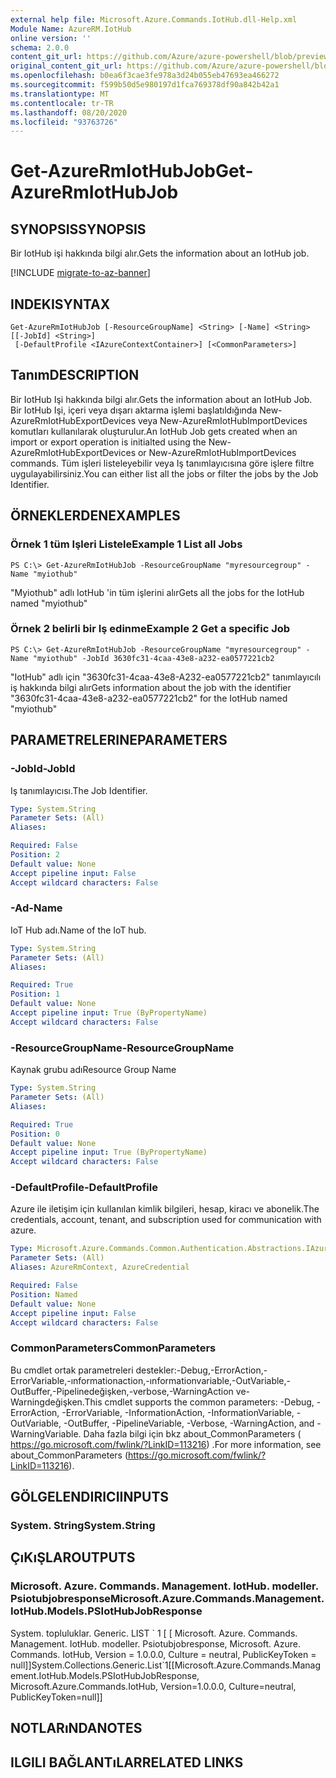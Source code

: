 ```yaml
---
external help file: Microsoft.Azure.Commands.IotHub.dll-Help.xml
Module Name: AzureRM.IotHub
online version: ''
schema: 2.0.0
content_git_url: https://github.com/Azure/azure-powershell/blob/preview/src/ResourceManager/IotHub/Commands.IotHub/help/Get-AzureRmIotHubJob.md
original_content_git_url: https://github.com/Azure/azure-powershell/blob/preview/src/ResourceManager/IotHub/Commands.IotHub/help/Get-AzureRmIotHubJob.md
ms.openlocfilehash: b0ea6f3cae3fe978a3d24b055eb47693ea466272
ms.sourcegitcommit: f599b50d5e980197d1fca769378df90a842b42a1
ms.translationtype: MT
ms.contentlocale: tr-TR
ms.lasthandoff: 08/20/2020
ms.locfileid: "93763726"
---
```

# <span data-ttu-id="2e09d-101">Get-AzureRmIotHubJob</span><span class="sxs-lookup"><span data-stu-id="2e09d-101">Get-AzureRmIotHubJob</span></span>

## <span data-ttu-id="2e09d-102">SYNOPSIS</span><span class="sxs-lookup"><span data-stu-id="2e09d-102">SYNOPSIS</span></span>
<span data-ttu-id="2e09d-103">Bir IotHub işi hakkında bilgi alır.</span><span class="sxs-lookup"><span data-stu-id="2e09d-103">Gets the information about an IotHub job.</span></span>

[!INCLUDE [migrate-to-az-banner](../../includes/migrate-to-az-banner.md)]

## <span data-ttu-id="2e09d-104">INDEKI</span><span class="sxs-lookup"><span data-stu-id="2e09d-104">SYNTAX</span></span>

```
Get-AzureRmIotHubJob [-ResourceGroupName] <String> [-Name] <String> [[-JobId] <String>]
 [-DefaultProfile <IAzureContextContainer>] [<CommonParameters>]
```

## <span data-ttu-id="2e09d-105">Tanım</span><span class="sxs-lookup"><span data-stu-id="2e09d-105">DESCRIPTION</span></span>
<span data-ttu-id="2e09d-106">Bir IotHub Işi hakkında bilgi alır.</span><span class="sxs-lookup"><span data-stu-id="2e09d-106">Gets the information about an IotHub Job.</span></span>
<span data-ttu-id="2e09d-107">Bir IotHub Işi, içeri veya dışarı aktarma işlemi başlatıldığında New-AzureRmIotHubExportDevices veya New-AzureRmIotHubImportDevices komutları kullanılarak oluşturulur.</span><span class="sxs-lookup"><span data-stu-id="2e09d-107">An IotHub Job gets created when an import or export operation is initialted using the New-AzureRmIotHubExportDevices or New-AzureRmIotHubImportDevices commands.</span></span>
<span data-ttu-id="2e09d-108">Tüm işleri listeleyebilir veya Iş tanımlayıcısına göre işlere filtre uygulayabilirsiniz.</span><span class="sxs-lookup"><span data-stu-id="2e09d-108">You can either list all the jobs or filter the jobs by the Job Identifier.</span></span>

## <span data-ttu-id="2e09d-109">ÖRNEKLERDEN</span><span class="sxs-lookup"><span data-stu-id="2e09d-109">EXAMPLES</span></span>

### <span data-ttu-id="2e09d-110">Örnek 1 tüm Işleri Listele</span><span class="sxs-lookup"><span data-stu-id="2e09d-110">Example 1 List all Jobs</span></span>
```
PS C:\> Get-AzureRmIotHubJob -ResourceGroupName "myresourcegroup" -Name "myiothub"
```

<span data-ttu-id="2e09d-111">"Myiothub" adlı IotHub 'in tüm işlerini alır</span><span class="sxs-lookup"><span data-stu-id="2e09d-111">Gets all the jobs for the IotHub named "myiothub"</span></span>

### <span data-ttu-id="2e09d-112">Örnek 2 belirli bir Iş edinme</span><span class="sxs-lookup"><span data-stu-id="2e09d-112">Example 2 Get a specific Job</span></span>
```
PS C:\> Get-AzureRmIotHubJob -ResourceGroupName "myresourcegroup" -Name "myiothub" -JobId 3630fc31-4caa-43e8-a232-ea0577221cb2
```

<span data-ttu-id="2e09d-113">"IotHub" adlı için "3630fc31-4caa-43e8-A232-ea0577221cb2" tanımlayıcılı iş hakkında bilgi alır</span><span class="sxs-lookup"><span data-stu-id="2e09d-113">Gets information about the job with the identifier "3630fc31-4caa-43e8-a232-ea0577221cb2" for the IotHub named "myiothub"</span></span>

## <span data-ttu-id="2e09d-114">PARAMETRELERINE</span><span class="sxs-lookup"><span data-stu-id="2e09d-114">PARAMETERS</span></span>

### <span data-ttu-id="2e09d-115">-JobId</span><span class="sxs-lookup"><span data-stu-id="2e09d-115">-JobId</span></span>
<span data-ttu-id="2e09d-116">Iş tanımlayıcısı.</span><span class="sxs-lookup"><span data-stu-id="2e09d-116">The Job Identifier.</span></span> 

```yaml
Type: System.String
Parameter Sets: (All)
Aliases: 

Required: False
Position: 2
Default value: None
Accept pipeline input: False
Accept wildcard characters: False
```

### <span data-ttu-id="2e09d-117">-Ad</span><span class="sxs-lookup"><span data-stu-id="2e09d-117">-Name</span></span>
<span data-ttu-id="2e09d-118">IoT Hub adı.</span><span class="sxs-lookup"><span data-stu-id="2e09d-118">Name of the IoT hub.</span></span> 

```yaml
Type: System.String
Parameter Sets: (All)
Aliases: 

Required: True
Position: 1
Default value: None
Accept pipeline input: True (ByPropertyName)
Accept wildcard characters: False
```

### <span data-ttu-id="2e09d-119">-ResourceGroupName</span><span class="sxs-lookup"><span data-stu-id="2e09d-119">-ResourceGroupName</span></span>
<span data-ttu-id="2e09d-120">Kaynak grubu adı</span><span class="sxs-lookup"><span data-stu-id="2e09d-120">Resource Group Name</span></span>

```yaml
Type: System.String
Parameter Sets: (All)
Aliases: 

Required: True
Position: 0
Default value: None
Accept pipeline input: True (ByPropertyName)
Accept wildcard characters: False
```

### <span data-ttu-id="2e09d-121">-DefaultProfile</span><span class="sxs-lookup"><span data-stu-id="2e09d-121">-DefaultProfile</span></span>
<span data-ttu-id="2e09d-122">Azure ile iletişim için kullanılan kimlik bilgileri, hesap, kiracı ve abonelik.</span><span class="sxs-lookup"><span data-stu-id="2e09d-122">The credentials, account, tenant, and subscription used for communication with azure.</span></span>

```yaml
Type: Microsoft.Azure.Commands.Common.Authentication.Abstractions.IAzureContextContainer
Parameter Sets: (All)
Aliases: AzureRmContext, AzureCredential

Required: False
Position: Named
Default value: None
Accept pipeline input: False
Accept wildcard characters: False
```

### <span data-ttu-id="2e09d-123">CommonParameters</span><span class="sxs-lookup"><span data-stu-id="2e09d-123">CommonParameters</span></span>
<span data-ttu-id="2e09d-124">Bu cmdlet ortak parametreleri destekler:-Debug,-ErrorAction,-ErrorVariable,-ınformationaction,-ınformationvariable,-OutVariable,-OutBuffer,-Pipelinedeğişken,-verbose,-WarningAction ve-Warningdeğişken.</span><span class="sxs-lookup"><span data-stu-id="2e09d-124">This cmdlet supports the common parameters: -Debug, -ErrorAction, -ErrorVariable, -InformationAction, -InformationVariable, -OutVariable, -OutBuffer, -PipelineVariable, -Verbose, -WarningAction, and -WarningVariable.</span></span> <span data-ttu-id="2e09d-125">Daha fazla bilgi için bkz about_CommonParameters ( https://go.microsoft.com/fwlink/?LinkID=113216) .</span><span class="sxs-lookup"><span data-stu-id="2e09d-125">For more information, see about_CommonParameters (https://go.microsoft.com/fwlink/?LinkID=113216).</span></span>

## <span data-ttu-id="2e09d-126">GÖLGELENDIRICI</span><span class="sxs-lookup"><span data-stu-id="2e09d-126">INPUTS</span></span>

### <span data-ttu-id="2e09d-127">System. String</span><span class="sxs-lookup"><span data-stu-id="2e09d-127">System.String</span></span>

## <span data-ttu-id="2e09d-128">ÇıKıŞLAR</span><span class="sxs-lookup"><span data-stu-id="2e09d-128">OUTPUTS</span></span>

### <span data-ttu-id="2e09d-129">Microsoft. Azure. Commands. Management. IotHub. modeller. Psiotubjobresponse</span><span class="sxs-lookup"><span data-stu-id="2e09d-129">Microsoft.Azure.Commands.Management.IotHub.Models.PSIotHubJobResponse</span></span>
<span data-ttu-id="2e09d-130">System. topluluklar. Generic. LIST \` 1 \[ \[ Microsoft. Azure. Commands. Management. IotHub. modeller. Psiotubjobresponse, Microsoft. Azure. Commands. IotHub, Version = 1.0.0.0, Culture = neutral, PublicKeyToken = null\]\]</span><span class="sxs-lookup"><span data-stu-id="2e09d-130">System.Collections.Generic.List\`1\[\[Microsoft.Azure.Commands.Management.IotHub.Models.PSIotHubJobResponse, Microsoft.Azure.Commands.IotHub, Version=1.0.0.0, Culture=neutral, PublicKeyToken=null\]\]</span></span>

## <span data-ttu-id="2e09d-131">NOTLARıNDA</span><span class="sxs-lookup"><span data-stu-id="2e09d-131">NOTES</span></span>

## <span data-ttu-id="2e09d-132">ILGILI BAĞLANTıLAR</span><span class="sxs-lookup"><span data-stu-id="2e09d-132">RELATED LINKS</span></span>


